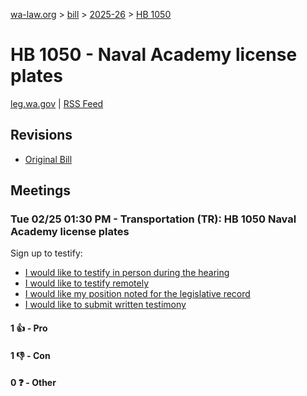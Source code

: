 [wa-law.org](/) > [bill](/bill/) > [2025-26](/bill/2025-26/) > [HB 1050](/bill/2025-26/hb/1050/)

# HB 1050 - Naval Academy license plates
[leg.wa.gov](https://app.leg.wa.gov/billsummary?BillNumber=1050&Year=2025&Initiative=false) | [RSS Feed](./rss.xml)

## Revisions
* [Original Bill](1/)

## Meetings
### Tue 02/25 01:30 PM - Transportation (TR): HB 1050 Naval Academy license plates
Sign up to testify:
* [I would like to testify in person during the hearing](https://app.leg.wa.gov/csi/Testifier/Add?chamber=House&mId=32902&aId=164708&caId=26086&tId=1)
* [I would like to testify remotely](https://app.leg.wa.gov/csi/Testifier/Add?chamber=House&mId=32902&aId=164708&caId=26086&tId=2)
* [I would like my position noted for the legislative record](https://app.leg.wa.gov/csi/Testifier/Add?chamber=House&mId=32902&aId=164708&caId=26086&tId=3)
* [I would like to submit written testimony](https://app.leg.wa.gov/csi/Testifier/Add?chamber=House&mId=32902&aId=164708&caId=26086&tId=4)

#### 1 👍 - Pro

#### 1 👎 - Con

#### 0 ❓ - Other
